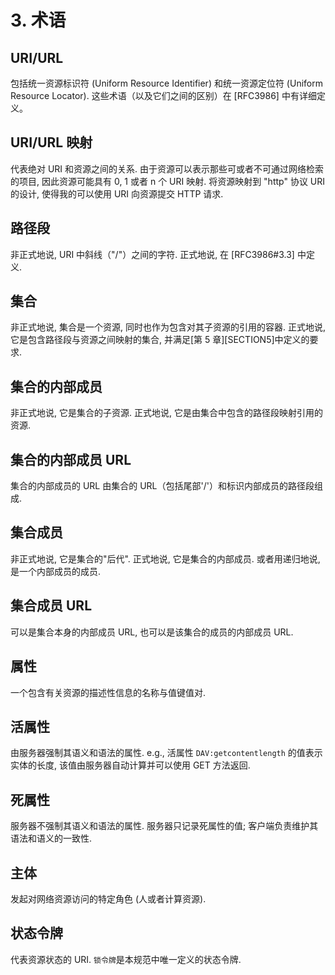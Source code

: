 # 3. 术语

## URI/URL

包括统一资源标识符 (Uniform Resource Identifier) 和统一资源定位符
(Uniform Resource Locator). 这些术语（以及它们之间的区别）在 [RFC3986] 中有详细定义。

## URI/URL 映射

代表绝对 URI 和资源之间的关系.
由于资源可以表示那些可或者不可通过网络检索的项目, 因此资源可能具有 0, 1 或者 n 个 URI 映射.
将资源映射到 "http" 协议 URI 的设计, 使得我的可以使用 URI 向资源提交 HTTP 请求.

## 路径段

非正式地说, URI 中斜线（"/"）之间的字符. 正式地说, 在 [RFC3986#3.3] 中定义.

## 集合

非正式地说, 集合是一个资源, 同时也作为包含对其子资源的引用的容器. 正式地说,
它是包含路径段与资源之间映射的集合, 并满足[第 5 章][SECTION5]中定义的要求.

## 集合的内部成员

非正式地说, 它是集合的子资源.
正式地说, 它是由集合中包含的路径段映射引用的资源.

## 集合的内部成员 URL

集合的内部成员的 URL 由集合的 URL（包括尾部'/'）和标识内部成员的路径段组成.

## 集合成员

非正式地说, 它是集合的"后代". 正式地说, 它是集合的内部成员. 或者用递归地说,
是一个内部成员的成员.

## 集合成员 URL

可以是集合本身的内部成员 URL, 也可以是该集合的成员的内部成员 URL.

## 属性

一个包含有关资源的描述性信息的名称与值键值对.

## 活属性

由服务器强制其语义和语法的属性. e.g., 活属性 `DAV:getcontentlength` 的值表示实体的长度,
该值由服务器自动计算并可以使用 GET 方法返回.

## 死属性

服务器不强制其语义和语法的属性. 服务器只记录死属性的值; 客户端负责维护其语法和语义的一致性.

## 主体

发起对网络资源访问的特定角色 (人或者计算资源).

## 状态令牌

代表资源状态的 URI. `锁令牌`是本规范中唯一定义的状态令牌.
